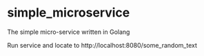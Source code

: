 # simple_microservice
The simple micro-service written in Golang

Run service and locate to http://localhost:8080/some_random_text